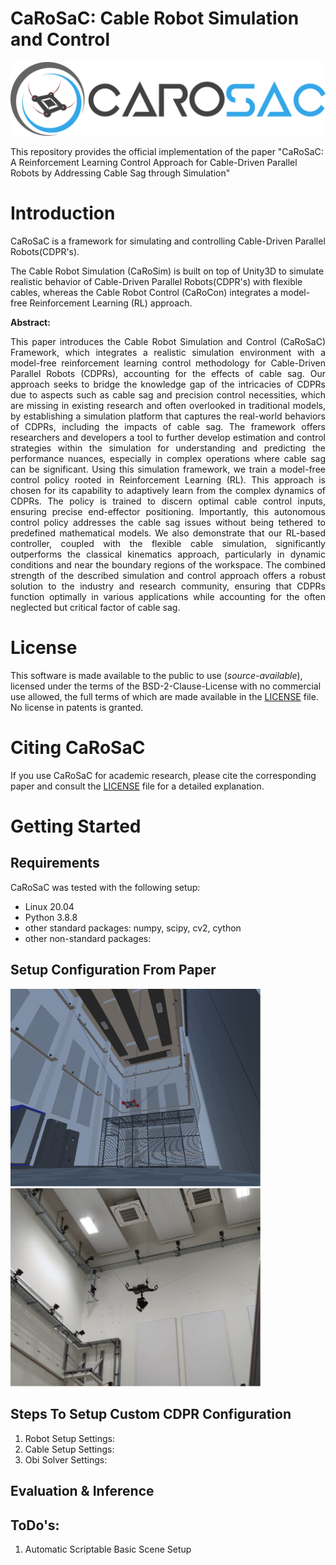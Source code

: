 # CaRoSaC: Cable Robot Simulation and Control

![CaRoSaC Framework Logo](./figures/carosac_logo.svg)


This repository provides the official implementation of the paper "CaRoSaC: A Reinforcement Learning Control Approach for Cable-Driven Parallel Robots by Addressing Cable Sag through Simulation"

# Introduction
CaRoSaC is a framework for simulating and controlling Cable-Driven Parallel Robots(CDPR's).

The Cable Robot Simulation (CaRoSim) is built on top of Unity3D to simulate realistic behavior of Cable-Driven Parallel Robots(CDPR's) with flexible cables, whereas the Cable Robot Control (CaRoCon) integrates a model-free Reinforcement Learning (RL) approach.



**Abstract:**  <div align="justify"> This paper introduces the Cable Robot Simulation and Control (CaRoSaC) Framework, which integrates a realistic simulation environment with a model-free reinforcement learning control methodology for Cable-Driven Parallel Robots (CDPRs), accounting for the effects of cable sag. Our approach seeks to bridge the knowledge gap of the intricacies of CDPRs due to aspects such as cable sag and precision control necessities, which are missing in existing research and often overlooked in traditional models, by establishing a simulation platform that captures the real-world behaviors of CDPRs, including the impacts of cable sag. The framework offers researchers and developers a tool to further develop estimation and control strategies within the simulation for understanding and predicting the performance nuances, especially in complex operations where cable sag can be significant. Using this simulation framework, we train a model-free control policy rooted in Reinforcement Learning (RL). This approach is chosen for its capability to adaptively learn from the complex dynamics of CDPRs. The policy is trained to discern optimal cable control inputs, ensuring precise end-effector positioning. Importantly, this autonomous control policy addresses the cable sag issues without being tethered to predefined mathematical models. We also demonstrate that our RL-based controller, coupled with the flexible cable simulation, significantly outperforms the classical kinematics approach, particularly in dynamic conditions and near the boundary regions of the workspace. The combined strength of the described simulation and control approach offers a robust solution to the industry and research community, ensuring that CDPRs function optimally in various applications while accounting for the often neglected but critical factor of cable sag. </div>

# License
This software is made available to the public to use (_source-available_), licensed under the terms of the BSD-2-Clause-License with no commercial use allowed, the full terms of which are made available in the [LICENSE](./LICENSE) file. No license in patents is granted.

# Citing CaRoSaC

If you use CaRoSaC for academic research, please cite the corresponding paper and consult the [LICENSE](./LICENSE) file for a detailed explanation.

# Getting Started

## Requirements

CaRoSaC was tested with the following setup:

* Linux 20.04
* Python 3.8.8
* other standard packages: numpy, scipy, cv2, cython
* other non-standard packages:

## Setup Configuration From Paper
  <img src="./figures/sim_sys.svg" alt="drawing" width="400"/> <img src="./figures/real_sys.svg" alt="drawing" width="400"/>

## Steps To Setup Custom CDPR Configuration
  1. Robot Setup Settings:
  2. Cable Setup Settings:
  3. Obi Solver Settings:

  [//]: # (4. Python Communication Settings:)

  [//]: # (5. RL Control Agent - TD3:)
  
  [//]: # (6. Controller Training Parameters:)

## Evaluation & Inference

## ToDo's: 
  1. Automatic Scriptable Basic Scene Setup



